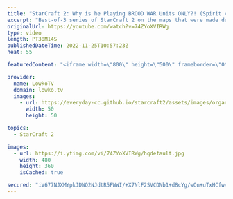 ```yaml
---
title: "StarCraft 2: Why is he Playing BROOD WAR Units ONLY?! (Spirit vs MeomaikA)"
excerpt: "Best-of-3 series of StarCraft 2 on the maps that were made during the Team Liquid Map Contest. In this series MeomaikA decides to try out his funky Zerg build orders and strategies, against Spirit, one of the best macro Terrans from Europe.  Support my work on Patreon: https://www.patreon.com/lowkotv"
originalUrl: https://youtube.com/watch?v=74ZYoXVIRWg
type: video
length: PT30M14S
publishedDateTime: 2022-11-25T10:57:23Z
heat: 55

featuredContent: "<iframe width=\"800\" height=\"500\" frameborder=\"0\" src=\"https://www.youtube.com/embed/74ZYoXVIRWg\" allow=\"accelerometer; autoplay; encrypted-media; gyroscope; picture-in-picture\" allowfullscreen></iframe>"

provider:
  name: LowkoTV
  domain: lowko.tv
  images:
    - url: https://everyday-cc.github.io/starcraft2/assets/images/organizations/lowko.tv-50x50.jpg
      width: 50
      height: 50

topics:
  - StarCraft 2

images:
  - url: https://i.ytimg.com/vi/74ZYoXVIRWg/hqdefault.jpg
    width: 480
    height: 360
    isCached: true

secured: "iV677NJXMYpkJDWQ2NJdtR5FWWI/+X7NlF2SVCDNb1+d8cYg/wOn+uTxHCfw44vmP1bx8lEa4gIb+Vvw/EvtuJPYfMQMw2za9APEH9XfdsaVOFt7aVs96niCew8IRqycyiE4zxuliIIkAhermq0pO5bi6D1MmjFn/y4DnQpp0HiJb/jOCTzkRELi/gvM13vjws14IauI7Ur71OSjgfCVNh63ScJXpSFaWdJ8V6J96nZiIMgIgFcjE6ij4ru0/AeriuWFgrtQMXrNhJgJXFYLJPexrL90yYPIqM8EV6CqDUoIOtwbtfSp1U94qMBaamCsV8pVtg0vtB8tvq3AsIrBP5JA0VDrk+T+wSURLcK6cZnAmAxXgZGHzv6HoExT1cGfMXy+U8cSVtf/V8Ua9lKfRreq0GGwN0v3jBgxnqpNTuo=;RjzQnLsyN3ow9E8V8/hy5A=="
---
```


